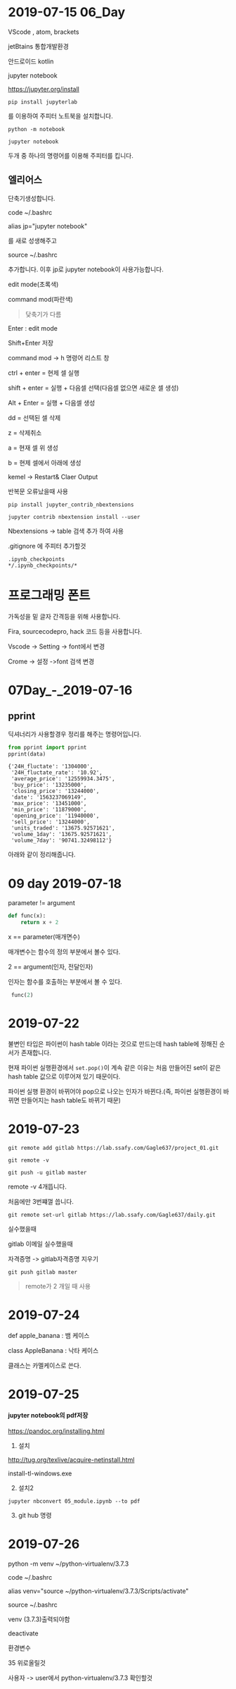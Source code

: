# 2019-07-15 06_Day



VScode , atom, brackets



jetBtains  통합개발환경 

안드로이드 kotlin

jupyter notebook

https://jupyter.org/install

```git hub
pip install jupyterlab
```

를 이용하여 주피터 노트북을 설치합니다.

```git hub
python -m notebook
```

```github
jupyter notebook
```

두개 중 하나의 명령어를 이용해 주피터를 킵니다.



## 엘리어스 

단축기생성합니다.



code ~/.bashrc

alias jp="jupyter notebook"

를 새로 성생해주고

source ~/.bashrc

추가합니다. 이후 jp로 jupyter notebook이 사용가능합니다.



edit mode(초록색)

command mod(파란색)

> 닺축기가 다름



Enter : edit mode

Shift+Enter 저장

command mod -> h 명령어 리스트 창

ctrl + enter = 현제 셀 실행

shift + enter = 실행 + 다음셀 선택(다음셀 없으면 새로운 셀 생성)

Alt + Enter = 실행 + 다음셀 생성

dd = 선택된 셀 삭제

z = 삭제취소

a  =  현재 셀 위 생성

b =  현제 셀에서 아래에 생성



kemel  -> Restart& Claer Output

반복문 오류났을때 사용



```
pip install jupyter_contrib_nbextensions
```

```
jupyter contrib nbextension install --user
```

Nbextensions -> table 검색 추가 하여 사용



.gitignore 에 주피터 추가할것

```
.ipynb_checkpoints
*/.ipynb_checkpoints/*
```



# 프로그래밍 폰트

가독성을 밑 글자 간격등을 위해 사용합니다.

Fira, sourcecodepro, hack 코드 등을 사용합니다.





Vscode -> Setting -> font에서 변경

Crome -> 설정 ->font 검색 변경





# 07Day_-_2019-07-16

## pprint

딕셔너리가 사용할경우 정리를 해주는 명령어입니다.

```python
from pprint import pprint
pprint(data)
```

```
{'24H_fluctate': '1304000',
 '24H_fluctate_rate': '10.92',
 'average_price': '12559934.3475',
 'buy_price': '13235000',
 'closing_price': '13244000',
 'date': '1563237069149',
 'max_price': '13451000',
 'min_price': '11879000',
 'opening_price': '11940000',
 'sell_price': '13244000',
 'units_traded': '13675.92571621',
 'volume_1day': '13675.92571621',
 'volume_7day': '90741.32498112'}
```

아래와 같이 정리해줍니다.



# 09 day 2019-07-18

parameter != argument

```python
def func(x):
    return x + 2
```

x == parameter(매개면수)

매개변수는 함수의 정의 부분에서 볼수 있다.

2 == argument(인자, 전달인자)

인자는 함수를 호출하는 부분에서 볼 수 있다.

```python
 func(2)
```



# 2019-07-22

 불변인 타입은 파이썬이 hash table 이라는 것으로 만드는데 hash table에 정해진 순서가 존재합니다.

현재 파이썬 실행환경에서 `set.pop()`이 계속 같은 이유는 처음 만들어진 set이 같은 hash table 값으로 이루어져 있기 때문이다.

파이썬 실행 환경이 바뀌어야 pop으로 나오는 인자가 바뀐다.(즉, 파이썬 실행환경이 바뀌면 만들어지는 hash table도 바뀌기 때문)



# 2019-07-23

```
git remote add gitlab https://lab.ssafy.com/Gagle637/project_01.git
```

```
git remote -v
```

```
git push -u gitlab master
```

remote  -v 4개뜹니다.

처음에만 3번쨰껄 씁니다.

```
git remote set-url gitlab https://lab.ssafy.com/Gagle637/daily.git
```

실수했을때

gitlab 이메일 실수했을때

자격증명 -> gitlab자격증명 지우기



```
git push gitlab master
```

> remote가 2 개일 때 사용



# 2019-07-24

def apple_banana : 뱀 케이스

class AppleBanana : 낙타 케이스

클래스는  카멜케이스로 쓴다.



# 2019-07-25

#### jupyter notebook의 pdf저장

https://pandoc.org/installing.html

1. 설치

http://tug.org/texlive/acquire-netinstall.html

install-tl-windows.exe

2. 설치2

`jupyter nbconvert 05_module.ipynb --to pdf`

3. git hub 명령



# 2019-07-26

python -m venv ~/python-virtualenv/3.7.3

 code ~/.bashrc

alias venv="source ~/python-virtualenv/3.7.3/Scripts/activate"

source ~/.bashrc

venv  (3.7.3)출력되야함

 

deactivate





환경변수 

35 위로올릴것



사용자 -> user에서 python-virtualenv/3.7.3 확인할것
